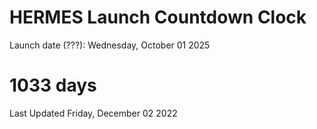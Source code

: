 # HERMES Launch Countdown Clock

Launch date (???): Wednesday, October 01 2025
# 1033 days

Last Updated Friday, December 02 2022